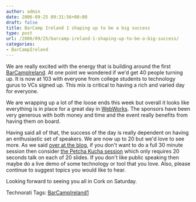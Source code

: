 ```yaml
---
author: admin
date: 2006-09-25 09:31:56+00:00
draft: false
title: BarCamp Ireland 1 shaping up to be a big success
type: post
url: /2006/09/25/barcamp-ireland-1-shaping-up-to-be-a-big-success/
categories:
- BarCampIreland
---
```


We are really excited with the energy that is building around the first [BarCampIreland](http://barcamp.org/BarCampIreland). At one point we wondered if we'd get 40 people turning up. It is now at 103 with everyone from college students to technology gurus to VCs signed up. This mix is critical to having a rich and varied day for everyone.

We are wrapping up a lot of the loose ends this week but overall it looks like everything is in place for a great day in [WebWorks](http://www.webworkscork.com/). The sponsors have been very generous with both money and time and the event really benefits from having them on board.

Having said all of that, the success of the day is really dependent on having an enthusiastic set of speakers. We are now up to 20 but we'd love to see more. As we said [over at the blog](https://argolon.com/BarCampIreland/blog), if you don't want to do a full 30 minute session then consider [the Petcha Kucha session](http://argolon.com/BarCampIreland/blog/2006/09/17/fantastic-idea-for-a-session/) which only requires 20 seconds talk on each of 20 slides. If you don't like public speaking then maybe do a live demo of some technology or tool that you love. Also, please continue to suggest topics you would like to hear.

Looking forward to seeing you all in Cork on Saturday.

Technorati Tags: [BarCampIreland1](http://www.technorati.com/tags/BarCampIreland1)
